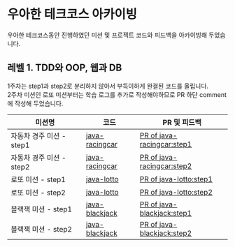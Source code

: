 # 우아한 테크코스 아카이빙
우아한 테크코스동안 진행하였던 미션 및 프로젝트 코드와 피드백을 아카이빙해 두었습니다.


## 레벨 1. TDD와 OOP, 웹과 DB
1주차는 step1과 step2로 분리하지 않아서 부득이하게 완결된 코드를 올립니다.<br>
2주차 미션인 로또 미션부터는 학습 로그를 추가로 작성해야하므로 PR 하단 comment에 작성해 두었습니다.<br>

|미션명|코드|PR 및 피드백|
|------|---|---|
|자동차 경주 미션 - step1|[java-racingcar](https://github.com/pjy1368/java-racingcar/tree/pjy1368)|[PR of java-racingcar:step1](https://github.com/woowacourse/java-racingcar/pull/123#event-4295280662)|
|자동차 경주 미션 - step2|[java-racingcar](https://github.com/pjy1368/java-racingcar/tree/pjy1368)|[PR of java-racingcar:step2](https://github.com/woowacourse/java-racingcar/pull/156#event-4302312101)|
|로또 미션 - step1|[java-lotto](https://github.com/pjy1368/java-lotto/tree/step1)|[PR of java-lotto:step1](https://github.com/woowacourse/java-lotto/pull/229)|
|로또 미션 - step2|[java-lotto](https://github.com/pjy1368/java-lotto/tree/step2)|[PR of java-lotto:step2](https://github.com/woowacourse/java-lotto/pull/298)|
|블랙잭 미션 - step1|[java-blackjack](https://github.com/pjy1368/java-blackjack/tree/step1)|[PR of java-blackjack:step1](https://github.com/woowacourse/java-blackjack/pull/115)|
|블랙잭 미션 - step2|[java-blackjack](https://github.com/pjy1368/java-blackjack/tree/step2)|[PR of java-blackjack:step2](https://github.com/woowacourse/java-blackjack/pull/172)
